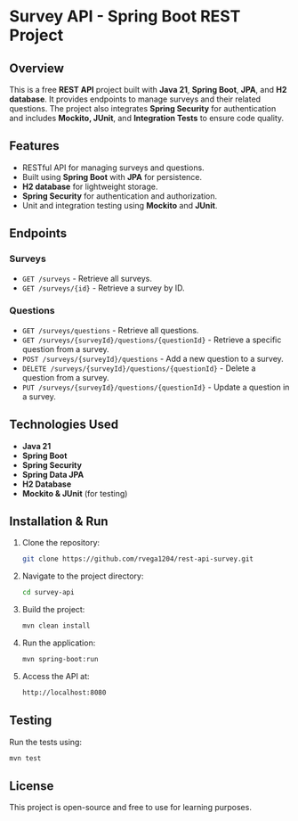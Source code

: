 # Survey API - Spring Boot REST Project

## Overview
This is a free **REST API** project built with **Java 21**, **Spring Boot**, **JPA**, and **H2 database**. It provides endpoints to manage surveys and their related questions. The project also integrates **Spring Security** for authentication and includes **Mockito, JUnit**, and **Integration Tests** to ensure code quality.

## Features
- RESTful API for managing surveys and questions.
- Built using **Spring Boot** with **JPA** for persistence.
- **H2 database** for lightweight storage.
- **Spring Security** for authentication and authorization.
- Unit and integration testing using **Mockito** and **JUnit**.

## Endpoints
### Surveys
- `GET /surveys` - Retrieve all surveys.
- `GET /surveys/{id}` - Retrieve a survey by ID.

### Questions
- `GET /surveys/questions` - Retrieve all questions.
- `GET /surveys/{surveyId}/questions/{questionId}` - Retrieve a specific question from a survey.
- `POST /surveys/{surveyId}/questions` - Add a new question to a survey.
- `DELETE /surveys/{surveyId}/questions/{questionId}` - Delete a question from a survey.
- `PUT /surveys/{surveyId}/questions/{questionId}` - Update a question in a survey.

## Technologies Used
- **Java 21**
- **Spring Boot**
- **Spring Security**
- **Spring Data JPA**
- **H2 Database**
- **Mockito & JUnit** (for testing)

## Installation & Run
1. Clone the repository:
   ```sh
   git clone https://github.com/rvega1204/rest-api-survey.git
   ```
2. Navigate to the project directory:
   ```sh
   cd survey-api
   ```
3. Build the project:
   ```sh
   mvn clean install
   ```
4. Run the application:
   ```sh
   mvn spring-boot:run
   ```
5. Access the API at:
   ```sh
   http://localhost:8080
   ```

## Testing
Run the tests using:
```sh
mvn test
```

## License
This project is open-source and free to use for learning purposes.

